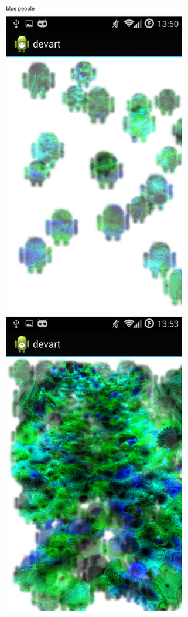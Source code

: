 

blue people

![img01](../project_images/Screenshot_2014-03-23-13-50-48.png?raw=true "img01")

![img01](../project_images/Screenshot_2014-03-23-13-53-39.png?raw=true "img01")


